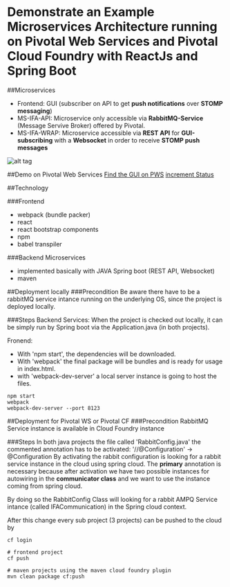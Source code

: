 # Demonstrate an Example Microservices Architecture running on Pivotal Web Services and Pivotal Cloud Foundry with ReactJs and Spring Boot

##Microservices
- Frontend: GUI (subscriber on API to get **push notifications** over **STOMP messaging**) 
- MS-IFA-API: Microservice only accessible via **RabbitMQ-Service** (Message Servive Broker) offered by Pivotal.
- MS-IFA-WRAP: Microservice accessible via **REST API** for **GUI-subscribing** with a **Websocket** in order to receive **STOMP push messages**

![alt tag](https://raw.githubusercontent.com/larswillrich/OrderMgmt/master/Architecture.png)


##Demo on Pivotal Web Services
[Find the GUI on PWS](http://odermgmtgui.cfapps.io/) 
[increment Status](http://ifaapi.cfapps.io/incrementStatus) 

##Technology

###Frontend
- webpack (bundle packer)
- react
- react bootstrap components
- npm
- babel transpiler

###Backend Microservices
- implemented basically with JAVA Spring boot (REST API, Websocket)
- maven


##Deployment locally
###Precondition
Be aware there have to be a rabbitMQ service intance running on the underlying OS, since the project is deployed locally.

###Steps
Backend Services: When the project is checked out locally, it can be simply run by Spring boot via the Application.java (in both projects).

Fronend: 
- With 'npm start', the dependencies will be downloaded. 
- With 'webpack' the final package will be bundles and is ready for usage in index.html.
- with 'webpack-dev-server' a local server instance is going to host the files.

```
npm start
webpack
webpack-dev-server --port 8123
```

##Deployment for Pivotal WS or Pivotal CF
###Precondition
RabbitMQ Service instance is available in Cloud Foundry instance

###Steps
In both java projects the file called 'RabbitConfig.java' the commented annotation has to be activated:
'//@Configuration' -> @Configuration
By activating the rabbit configuration is looking for a rabbit service instance in the cloud using spring cloud. The **primary** annotation is necessary because after activation we have two possible instances for autowiring in the **communicator class** and we want to use the instance coming from spring cloud. 

By doing so the RabbitConfig Class will looking for a rabbit AMPQ Service intance (called IFACommunication) in the Spring cloud context.

After this change every sub project (3 projects) can be pushed to the cloud by
```
cf login

# frontend project
cf push

# maven projects using the maven cloud foundry plugin
mvn clean package cf:push
```
